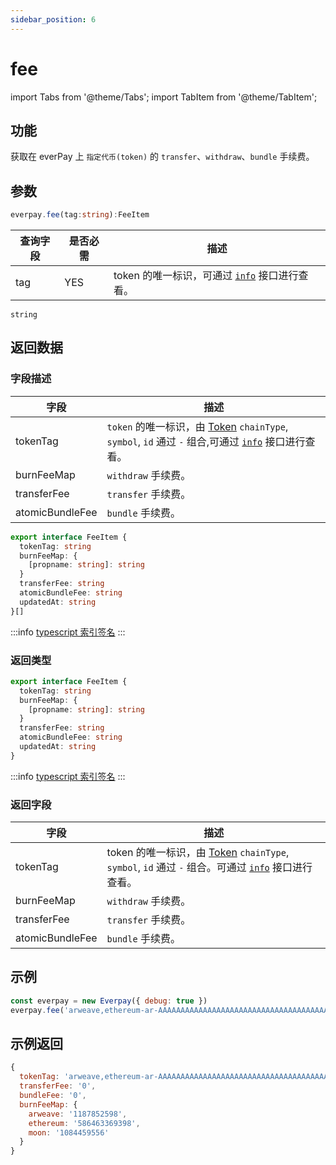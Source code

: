 ```yaml
---
sidebar_position: 6
---
```


# fee

import Tabs from '@theme/Tabs';
import TabItem from '@theme/TabItem';

## 功能
获取在 everPay 上 `指定代币(token)` 的 `transfer`、`withdraw`、`bundle` 手续费。

## 参数
```ts
everpay.fee(tag:string):FeeItem
```

<Tabs>
<TabItem value="field" label="参数" default>

|查询字段|是否必需|描述|
|---|---|---|
|tag|YES|token 的唯一标识，可通过 [`info`](./info.md#示例返回) 接口进行查看。|

</TabItem>
<TabItem value="type" label="类型">

`string`

</TabItem>
</Tabs>

## 返回数据

<Tabs>
<TabItem value="field" label="返回字段" default>

### 字段描述
|字段|描述|
|---|---|
|tokenTag|`token` 的唯一标识，由 [Token](./info#token-字段描述) `chainType`, `symbol`, `id` 通过 `-` 组合,可通过 [`info`](./info.md) 接口进行查看。|
|burnFeeMap|`withdraw` 手续费。|
|transferFee| `transfer` 手续费。|
|atomicBundleFee| `bundle` 手续费。|

</TabItem>
<TabItem value="type" label="返回类型">

```ts
export interface FeeItem {
  tokenTag: string
  burnFeeMap: {
    [propname: string]: string
  }
  transferFee: string
  atomicBundleFee: string
  updatedAt: string
}[]
```
:::info
[typescript 索引签名](https://www.typescriptlang.org/docs/handbook/2/objects.html#index-signatures)
:::
</TabItem>
</Tabs>


### 返回类型

```ts
export interface FeeItem {
  tokenTag: string
  burnFeeMap: {
    [propname: string]: string
  }
  transferFee: string
  atomicBundleFee: string
  updatedAt: string
}
```
:::info
[typescript 索引签名](https://www.typescriptlang.org/docs/handbook/2/objects.html#index-signatures)
:::

### 返回字段
|字段|描述|
|---|---|
|tokenTag|token 的唯一标识，由 [Token](./info#token-字段描述) `chainType`, `symbol`, `id` 通过 `-` 组合。可通过 [`info`](./info.md#示例返回) 接口进行查看。|
|burnFeeMap|`withdraw` 手续费。|
|transferFee| `transfer` 手续费。|
|atomicBundleFee| `bundle` 手续费。|

## 示例

```js
const everpay = new Everpay({ debug: true })
everpay.fee('arweave,ethereum-ar-AAAAAAAAAAAAAAAAAAAAAAAAAAAAAAAAAAAAAAAAAAA,0x83ea4a2fe3ead9a7b204ab2d56cb0b81d71489c8').then(console.log)
```

## 示例返回
```js
{
  tokenTag: 'arweave,ethereum-ar-AAAAAAAAAAAAAAAAAAAAAAAAAAAAAAAAAAAAAAAAAAA,0x83ea4a2fe3ead9a7b204ab2d56cb0b81d71489c8',
  transferFee: '0',
  bundleFee: '0',
  burnFeeMap: {
    arweave: '1187852598',
    ethereum: '586463369398',
    moon: '1084459556'
  }
}
```